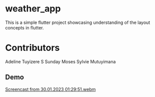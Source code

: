 # weather_app
This is a simple flutter project showcasing understanding of the layout concepts in flutter.

# Contributors
Adeline Tuyizere
S Sunday Moses
Sylvie Mutuyimana

## Demo
[Screencast from 30.01.2023 01:29:51.webm](https://user-images.githubusercontent.com/105303428/215362610-71f2446f-0c9c-45f8-8a4c-d3caf226cc3a.webm)
